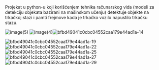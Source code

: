 Projekat u python-u koji korišćenjem tehnika računarskog vida (modeli za detekciju objekata bazirani na mašinskom učenju) detektuje objekte na trkačkoj stazi i pamti frejmove kada je trkačko vozilo napustilo trkačku stazu.

![image(5)](https://github.com/tasicaca/Diplomski-elfak/assets/96747833/b7ba5254-8097-41d7-8a67-eb1834c7b0f0)
![image(4)](https://github.com/tasicaca/Diplomski-elfak/assets/96747833/f4eaa0f5-6d71-44b0-a36f-0ff956a33287)![bfbd49041c0cbc04552caa179e44ad1a-14](https://github.com/tasicaca/Diplomski-elfak/assets/96747833/d316889f-f4dd-4d70-a759-b27139653abb)

![bfbd49041c0cbc04552caa179e44ad1a-19](https://github.com/tasicaca/Diplomski-elfak/assets/96747833/c6e9e18b-1c4d-412b-aadb-29ac4e04071d)
![bfbd49041c0cbc04552caa179e44ad1a-22](https://github.com/tasicaca/Diplomski-elfak/assets/96747833/d50e7719-737d-4f2d-8c51-973710add2fb)
![bfbd49041c0cbc04552caa179e44ad1a-25](https://github.com/tasicaca/Diplomski-elfak/assets/96747833/179f95de-56c5-4bcd-8b07-a53ee3d2905f)
![bfbd49041c0cbc04552caa179e44ad1a-27](https://github.com/tasicaca/Diplomski-elfak/assets/96747833/54931202-d0d5-419d-b16a-15d4e7ddcb86)
![bfbd49041c0cbc04552caa179e44ad1a-29](https://github.com/tasicaca/Diplomski-elfak/assets/96747833/737fbcac-98cd-4b86-8589-a15d4de1ccd6)
